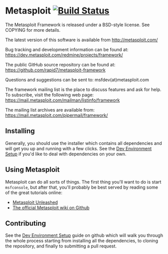 
Metasploit [![Build Status](https://travis-ci.org/rapid7/metasploit-framework.png)](https://travis-ci.org/rapid7/metasploit-framework)
==
The Metasploit Framework is released under a BSD-style license. See
COPYING for more details.

The latest version of this software is available from http://metasploit.com/

Bug tracking and development information can be found at:
 https://dev.metasploit.com/redmine/projects/framework/

The public GitHub source repository can be found at:
 https://github.com/rapid7/metasploit-framework

Questions and suggestions can be sent to:
 msfdev(at)metasploit.com

The framework mailing list is the place to discuss features and ask for help.
To subscribe, visit the following web page:
 https://mail.metasploit.com/mailman/listinfo/framework

The mailing list archives are available from:
 https://mail.metasploit.com/pipermail/framework/

Installing
--
Generally, you should use the installer which contains all dependencies
and will get you up and running with a few clicks. See the [Dev
Environment Setup][wiki-devenv] if you'd like to deal with dependencies
on your own.

Using Metasploit
--
Metasploit can do all sorts of things. The first thing you'll want to do
is start `msfconsole`, but after that, you'll probably be best served by
reading some of the great tutorials online:

  * [Metasploit Unleashed][unleashed]
  * [The official Metasploit wiki on Github][wiki-start]

Contributing
--
See the [Dev Environment Setup][wiki-devenv] guide on github which will
walk you through the whole process starting from installing all the
dependencies, to cloning the repository, and finally to submitting a
pull request.


[wiki-devenv]: https://github.com/rapid7/metasploit-framework/wiki/Metasploit-Development-Environment "Metasploit Development Environment Setup"
[wiki-start]: https://github.com/rapid7/metasploit-framework/wiki/ "Metasploit Wiki"
[wiki-usage]: https://github.com/rapid7/metasploit-framework/wiki/Using-Metasploit "Using Metasploit"
[unleashed]: http://www.offensive-security.com/metasploit-unleashed/ "Metasploit Unleashed"


